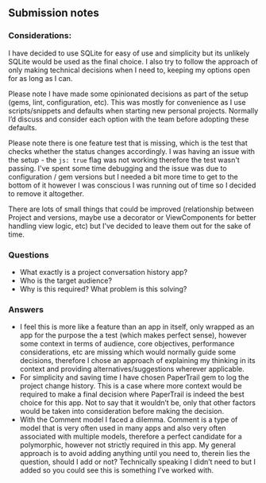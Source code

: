 ## Submission notes


### Considerations:


I have decided to use SQLite for easy of use and simplicity but its unlikely SQLite would be used as the final choice. I also try to follow the approach of only making technical decisions when I need to, keeping my options open for as long as I can.

Please note I have made some opinionated decisions as part of the setup (gems, lint, configuration, etc). This was mostly for convenience as I use scripts/snippets and defaults when starting new personal projects. Normally I’d discuss and consider each option with the team before adopting these defaults.

Please note there is one feature test that is missing, which is the test that checks whether the status changes accordingly. I was having an issue with the setup - the `js: true` flag was not working therefore the test wasn't passing. I've spent some  time debugging and the issue was due to configuration / gem versions but I needed a bit more time to get to the bottom of it however I was conscious I was running out of time so I decided to remove it altogether.

There are lots of small things that could be improved (relationship between Project and versions, maybe use a decorator or ViewComponents for better handling view logic, etc) but I've decided to leave them out for the sake of time.

### Questions

- What exactly is a project conversation history app? 
- Who is the target audience?
- Why is this required? What problem is this solving?

### Answers

- I feel this is more like a feature than an app in itself, only wrapped as an app for the purpose the a test (which makes perfect sense), however some context in terms of audience, core objectives, performance considerations, etc are missing which would normally guide some decisions, therefore I chose an approach of explaining my thinking in its context and providing alternatives/suggestions wherever applicable.
- For simplicity and saving time I have chosen PaperTrail gem to log the project change history. This is a case where more context would be required to make a final decision where PaperTrail is indeed the best choice for this app. Not to say that it wouldn’t be, only that other factors would be taken into consideration before making the decision.
- With the Comment model I faced a dilemma. Comment is a type of model that is very often used in many apps and also very often associated with multiple models, therefore a perfect candidate for a polymorphic, however not strictly required in this app. My general approach is to avoid adding anything until you need to, therein lies the question, should I add or not? Technically speaking I didn’t need to but I added so you could see this is something I’ve worked with.
